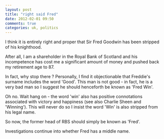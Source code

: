 ```yaml
---
layout: post
title: "right said Fred"
date: 2012-02-01 09:50
comments: true
categories: uk, politics
---
```

I think it is entirely right and proper that Sir Fred Goodwin has been stripped of his knighthood.

After all, I am a shareholder in the Royal Bank of Scotland and his incompetence has cost me a significant amount of money and pushed back my retirement age to 87.

In fact, why stop there ? Personally, I find it objectionable that Freddie's surname includes the word 'Good'. This man is not good - in fact, he is a very bad man so I suggest he should henceforth be known as 'Fred Win'.

Oh no. Wait hang on - the word 'win' also has positive connotations associated with victory and happiness (see also Charlie Sheen and 'Winning'). This will never do so I insist the word 'Win' is also stripped from his legal name.

So now, the former head of RBS should simply be known as 'Fred'.

Investigations continue into whether Fred has a middle name.
